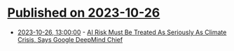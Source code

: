 # [Published on 2023-10-26](index.md)

* [2023-10-26, 13:00:00](https://tech.slashdot.org/story/23/10/26/0024259/ai-risk-must-be-treated-as-seriously-as-climate-crisis-says-google-deepmind-chief?utm_source=rss1.0mainlinkanon&utm_medium=feed) - [AI Risk Must Be Treated As Seriously As Climate Crisis, Says Google DeepMind Chief](https://tech.slashdot.org/story/23/10/26/0024259/ai-risk-must-be-treated-as-seriously-as-climate-crisis-says-google-deepmind-chief?utm_source=rss1.0mainlinkanon&utm_medium=feed)
